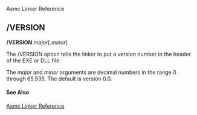 Asmc Linker Reference

## /VERSION

**/VERSION**:_major_[._minor_]

The /VERSION option tells the linker to put a version number in the header of the EXE or DLL file.

The _major_ and _minor_ arguments are decimal numbers in the range 0 through 65,535. The default is version 0.0.

#### See Also

[Asmc Linker Reference](readme.md)
